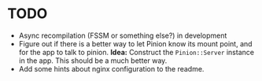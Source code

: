 TODO
====

* Async recompilation (FSSM or something else?) in development
* Figure out if there is a better way to let Pinion know its mount point, and for the app to talk to pinion.
  **Idea:** Construct the `Pinion::Server` instance in the app. This should be a much better way.
* Add some hints about nginx configuration to the readme.
